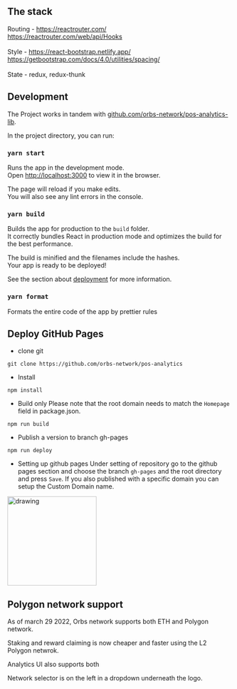 ## The stack

Routing - https://reactrouter.com/ <br />
https://reactrouter.com/web/api/Hooks <br /><br />
Style - https://react-bootstrap.netlify.app/ <br />
https://getbootstrap.com/docs/4.0/utilities/spacing/ <br /><br />
State - redux, redux-thunk <br />

## Development

The Project works in tandem with [github.com/orbs-network/pos-analytics-lib](orbs-network/pos-analytics-lib). 

In the project directory, you can run:

### `yarn start`

Runs the app in the development mode.<br />
Open [http://localhost:3000](http://localhost:3000) to view it in the browser.

The page will reload if you make edits.<br />
You will also see any lint errors in the console.

### `yarn build`

Builds the app for production to the `build` folder.<br />
It correctly bundles React in production mode and optimizes the build for the best performance.

The build is minified and the filenames include the hashes.<br />
Your app is ready to be deployed!

See the section about [deployment](https://facebook.github.io/create-react-app/docs/deployment) for more information.

### `yarn format`

Formats the entire code of the app by prettier rules

## Deploy GitHub Pages

* clone git
```
git clone https://github.com/orbs-network/pos-analytics
```

* Install
```
npm install
```

* Build only
Please note that the root domain needs to match the `Homepage` field in package.json.
```
npm run build
```

* Publish a version to branch gh-pages
```
npm run deploy
```

* Setting up github pages
Under setting of repository go to the github pages section and choose the branch `gh-pages` and the root directory and press `Save`. If you also published with a specific domain you can setup the Custom Domain name.

<img src="https://analyticsinsight.b-cdn.net/wp-content/uploads/2022/03/Polygon-MATIC-amp-Terra-LUNA-Price-Drop-Bitgert-Surge-To.jpeg" alt="drawing" width="200"/>

## Polygon network support
As of march 29 2022, Orbs network supports both ETH and Polygon network.

Staking and reward claiming is now cheaper and faster using the L2 Polygon netwrok.

Analytics UI also supports both

Network selector is on the left in a dropdown underneath the logo.




